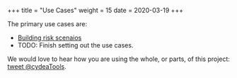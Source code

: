 +++
title = "Use Cases"
weight = 15
date = 2020-03-19
+++

The primary use cases are:

- [Building risk scenaios](/summary/risk-scenaios/)
- TODO: Finish setting out the use cases.

We would love to hear how you are using the whole, or parts, of this project: [tweet @cydeaTools](https://twitter.com/cydeaTools).
